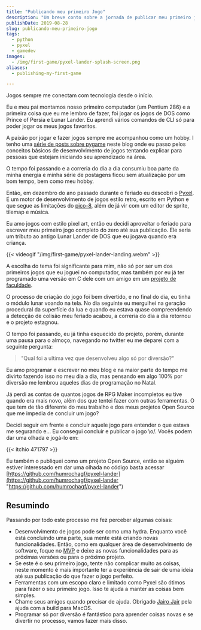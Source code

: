 ```yaml
---
title: "Publicando meu primeiro Jogo"
description: "Um breve conto sobre a jornada de publicar meu primeiro jogo"
publishDate: 2019-08-28
slug: publicando-meu-primeiro-jogo
tags:
  - python
  - pyxel
  - gamedev
images:
  - /img/first-game/pyxel-lander-splash-screen.png
aliases:
  - publishing-my-first-game

---
```


Jogos sempre me conectam com tecnologia desde o início.

Eu e meu pai montamos nosso primeiro computador (um Pentium 286) e a primeira coisa que eu me lembro de fazer, foi jogar os jogos de DOS como Prince of Persia e Lunar Lander. Eu aprendi vários comandos de CLI só para poder jogar os meus jogos favoritos.

A paixão por jogar e fazer jogos sempre me acompanhou como um hobby. I tenho uma [série de posts sobre pygame](https://humberto.io/pt-br/tags/pygame/) neste blog onde eu passo pelos conceitos básicos de desenvolvimento de jogos tentando explicar para pessoas que estejam iniciando seu aprendizado na área.

O tempo foi passando e a correria do dia a dia consumiu boa parte da minha energia e minha série de postagens ficou sem atualização por um bom tempo, bem como meu hobby.

Então, em dezembro do ano passado durante o feriado eu descobri o [Pyxel](https://github.com/kitao/pyxel). É um motor de desenvolvimento de jogos estilo retro, escrito em Python e que segue as limitações do [pico-8](https://en.wikipedia.org/wiki/Pico-8), além de já vir com um editor de sprite, tilemap e música.

Eu amo jogos com estilo pixel art, então eu decidi aproveitar o feriado para escrever meu primeiro jogo completo do zero até sua publicação. Ele seria um tributo ao antigo Lunar Lander de DOS que eu jogava quando era criança.

{{< videogif "/img/first-game/pyxel-lander-landing.webm" >}}

A escolha do tema foi significante para mim, não só por ser um dos primeiros jogos que eu joguei no computador, mas também por eu já ter programado uma versão em C dele com um amigo em um [projeto de faculdade](https://github.com/ravishi/lunar-lander-ex/commits/master).

O processo de criação do jogo foi bem divertido, e no final do dia, eu tinha o módulo lunar voando na tela. No dia seguinte eu mergulhei na geração procedural da superfície da lua e quando eu estava quase compreendendo a detecção de colisão meu feriado acabou, a correria do dia a dia retornou e o projeto estagnou.

O tempo foi passando, eu já tinha esquecido do projeto, porém, durante uma pausa para o almoço, navegando no twitter eu me deparei com a seguinte pergunta:

> "Qual foi a ultima vez que desenvolveu algo só por diversão?"

Eu amo programar e escrever no meu blog e na maior parte do tempo me divirto fazendo isso no meu dia a dia, mas pensando em algo 100% por diversão me lembrou aqueles dias de programação no Natal.

Já perdi as contas de quantos jogos de RPG Maker incompletos eu tive quando era mais novo, além dos que tentei fazer com outras ferramentas. O que tem de tão diferente do meu trabalho e dos meus projetos Open Source que me impedia de concluir um jogo?

Decidi seguir em frente e concluir aquele jogo para entender o que estava me segurando e... Eu consegui concluir e publicar o jogo \\o/. Vocês podem dar uma olhada e jogá-lo em:

{{< itchio 471797 >}}

Eu também o publiquei como um projeto Open Source, então se alguém estiver interessado em dar uma olhada no código basta acessar [https://github.com/humrochagf/pyxel-lander](https://github.com/humrochagf/pyxel-lander "https://github.com/humrochagf/pyxel-lander")

## Resumindo

Passando por todo este processo me fez perceber algumas coisas:

* Desenvolvimento de jogos pode ser como uma hydra. Enquanto você está concluindo uma parte, sua mente está criando novas funcionalidades. Então, como em qualquer área de desenvolvimento de software, foque no [MVP](https://en.wikipedia.org/wiki/Minimum_viable_product) e deixe as novas funcionalidades para as próximas versões ou para o próximo projeto.
* Se este é o seu primeiro jogo, tente não complicar muito as coisas, neste momento é mais importante ter a experiência de sair de uma ideia até sua publicação do que fazer o jogo perfeito.
* Ferramentas com um escopo claro e limitado como Pyxel são ótimos para fazer o seu primeiro jogo. Isso te ajuda a manter as coisas bem simples.
* Chame seus amigos quando precisar de ajuda. Obrigado [Jairo Jair](https://jairojair.com/) pela ajuda com a build para MacOS.
* Programar só por diversão é fantástico para aprender coisas novas e se divertir no processo, vamos fazer mais disso.

